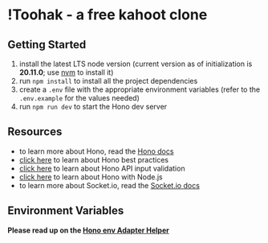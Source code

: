 # !Toohak - a free kahoot clone

## Getting Started
1. install the latest LTS node version (current version as of initialization is **20.11.0**; use [nvm](https://github.com/nvm-sh/nvm) to install it)
2. run `npm install` to install all the project dependencies
3. create a `.env` file with the appropriate environment variables (refer to the `.env.example` for the values needed)
4. run `npm run dev` to start the Hono dev server

## Resources
- to learn more about Hono, read the [Hono docs](https://hono.dev/)
- [click here](https://hono.dev/guides/best-practices) to learn about Hono best practices
- [click here](https://hono.dev/guides/validation) to learn about Hono API input validation
- [click here](https://hono.dev/getting-started/nodejs) to learn about Hono with Node.js
- to learn more about Socket.io, read the [Socket.io docs](https://turso.tech/)

## Environment Variables
**Please read up on the [Hono env Adapter Helper](https://hono.dev/helpers/adapter)**